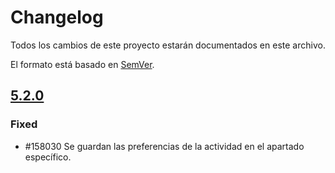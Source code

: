 # Changelog
Todos los cambios de este proyecto estarán documentados en este archivo.

El formato está basado en [SemVer](https://semver.org/spec/v2.0.0.html).

## [5.2.0](https://github.com/TelefonicaED/lti-portlet/tags/v5.2.0)


### Fixed
- #158030 Se guardan las preferencias de la actividad en el apartado específico.


